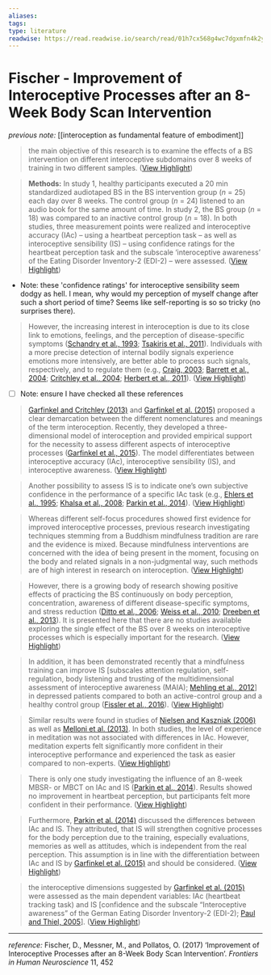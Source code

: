 ```yaml
---
aliases: 
tags: 
type: literature
readwise: https://read.readwise.io/search/read/01h7cx568g4wc7dgxmfn4k2y1m
---
```


# Fischer - Improvement of Interoceptive Processes after an 8-Week Body Scan Intervention

_previous note:_ [[interoception as fundamental feature of embodiment]]

> the main objective of this research is to examine the effects of a BS intervention on different interoceptive subdomains over 8 weeks of training in two different samples. ([View Highlight](https://read.readwise.io/read/01h7cxah9p6kymsv470skvqfry))


> **Methods:** In study 1, healthy participants executed a 20 min standardized audiotaped BS in the BS intervention group (*n* = 25) each day over 8 weeks. The control group (*n* = 24) listened to an audio book for the same amount of time. In study 2, the BS group (*n* = 18) was compared to an inactive control group (*n* = 18). In both studies, three measurement points were realized and interoceptive accuracy (IAc) – using a heartbeat perception task – as well as interoceptive sensibility (IS) – using confidence ratings for the heartbeat perception task and the subscale ‘interoceptive awareness’ of the Eating Disorder Inventory-2 (EDI-2) – were assessed. ([View Highlight](https://read.readwise.io/read/01h7cxap2rh0q2badneedfpfdk))

- Note: these 'confidence ratings' for interoceptive sensibility seem dodgy as hell. I mean, why would my perception of myself change after such a short period of time? Seems like self-reporting is so so tricky (no surprises there).

> However, the increasing interest in interoception is due to its close link to emotions, feelings, and the perception of disease-specific symptoms ([Schandry et al., 1993](#ref-71); [Tsakiris et al., 2011](#ref-74)). Individuals with a more precise detection of internal bodily signals experience emotions more intensively, are better able to process such signals, respectively, and to regulate them (e.g., [Craig, 2003](#ref-11); [Barrett et al., 2004](#ref-4); [Critchley et al., 2004](#ref-12); [Herbert et al., 2011](#ref-33)). ([View Highlight](https://read.readwise.io/read/01h7cxgzcrvym5ek2ywc2amk8v))

- [ ] Note: ensure I have checked all these references


> [Garfinkel and Critchley (2013)](#ref-28) and [Garfinkel et al. (2015)](#ref-30) proposed a clear demarcation between the different nomenclatures and meanings of the term interoception. Recently, they developed a three-dimensional model of interoception and provided empirical support for the necessity to assess different aspects of interoceptive processes ([Garfinkel et al., 2015](#ref-30)). The model differentiates between interoceptive accuracy (IAc), interoceptive sensibility (IS), and interoceptive awareness. ([View Highlight](https://read.readwise.io/read/01h7cxpf73cayk69jqtat2s2b6))


> Another possibility to assess IS is to indicate one’s own subjective confidence in the performance of a specific IAc task (e.g., [Ehlers et al., 1995](#ref-22); [Khalsa et al., 2008](#ref-46); [Parkin et al., 2014](#ref-59)). ([View Highlight](https://read.readwise.io/read/01h7cxmdebcay2nrykxa5pprbz))


> Whereas different self-focus procedures showed first evidence for improved interoceptive processes, previous research investigating techniques stemming from a Buddhism mindfulness tradition are rare and the evidence is mixed. Because mindfulness interventions are concerned with the idea of being present in the moment, focusing on the body and related signals in a non-judgmental way, such methods are of high interest in research on interoception. ([View Highlight](https://read.readwise.io/read/01h7cxx2attqg6wd483cxc10hp))


> However, there is a growing body of research showing positive effects of practicing the BS continuously on body perception, concentration, awareness of different disease-specific symptoms, and stress reduction ([Ditto et al., 2006](#ref-16); [Weiss et al., 2010](#ref-78); [Dreeben et al., 2013](#ref-17)). It is presented here that there are no studies available exploring the single effect of the BS over 8 weeks on interoceptive processes which is especially important for the research. ([View Highlight](https://read.readwise.io/read/01h7cxzdfpn6mhq7k0ajm29bcy))


> In addition, it has been demonstrated recently that a mindfulness training can improve IS [subscales attention regulation, self-regulation, body listening and trusting of the multidimensional assessment of interoceptive awareness (MAIA); [Mehling et al., 2012](#ref-55)] in depressed patients compared to both an active-control group and a healthy control group ([Fissler et al., 2016](#ref-27)). ([View Highlight](https://read.readwise.io/read/01h7cy112yc90jw1wwdefsk1sr))


> Similar results were found in studies of [Nielsen and Kaszniak (2006)](#ref-58) as well as [Melloni et al. (2013)](#ref-56). In both studies, the level of experience in meditation was not associated with differences in IAc. However, meditation experts felt significantly more confident in their interoceptive performance and experienced the task as easier compared to non-experts. ([View Highlight](https://read.readwise.io/read/01h7cy3661s3tn2br0j6596dh0))


> There is only one study investigating the influence of an 8-week MBSR- or MBCT on IAc and IS ([Parkin et al., 2014](#ref-59)). Results showed no improvement in heartbeat perception, but participants felt more confident in their performance. ([View Highlight](https://read.readwise.io/read/01h7cy5553pg4dd51q9kcgajkt))


> Furthermore, [Parkin et al. (2014)](#ref-59) discussed the differences between IAc and IS. They attributed, that IS will strengthen cognitive processes for the body perception due to the training, especially evaluations, memories as well as attitudes, which is independent from the real perception. This assumption is in line with the differentiation between IAc and IS by [Garfinkel et al. (2015)](#ref-30) and should be considered. ([View Highlight](https://read.readwise.io/read/01h7cy7kkz8mjbhyjgdzmaxh07))


> the interoceptive dimensions suggested by [Garfinkel et al. (2015)](#ref-30) were assessed as the main dependent variables: IAc (heartbeat tracking task) and IS [confidence and the subscale “Interoceptive awareness” of the German Eating Disorder Inventory-2 (EDI-2); [Paul and Thiel, 2005](#ref-60)]. ([View Highlight](https://read.readwise.io/read/01h7cyd24e5v125eh5q01zhwbj))

---

_reference:_ Fischer, D., Messner, M., and Pollatos, O. (2017) ‘Improvement of Interoceptive Processes after an 8-Week Body Scan Intervention’. _Frontiers in Human Neuroscience_ 11, 452